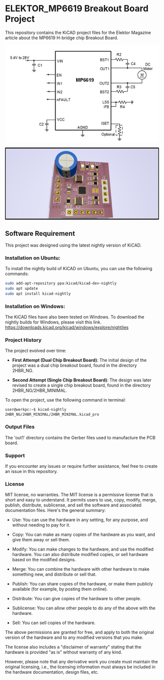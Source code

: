 # ELEKTOR_MP6619 Breakout Board Project

This repository contains the KiCAD project files for the Elektor Magazine article about the MP6619 H-bridge chip Breakout Board.

![Minimal board](mp6619_tac.jpg)

![Minimal Render](2HBR_NG/2HBR_MINIMAL/2HBR_MINIMAL1.png)

## Software Requirement

This project was designed using the latest nightly version of KiCAD. 

### Installation on Ubuntu:

To install the nightly build of KiCAD on Ubuntu, you can use the following commands:

```bash
sudo add-apt-repository ppa:kicad/kicad-dev-nightly
sudo apt update
sudo apt install kicad-nightly
```
### Installation on Windows:
The KiCAD files have also been tested on Windows. To download the nightly builds for Windows, please visit this link. https://downloads.kicad.org/kicad/windows/explore/nightlies

### Project History
The project evolved over time:

* **First Attempt (Dual Chip Breakout Board)**: The initial design of the project was a dual chip breakout board, found in the directory 2HBR_NG.

* **Second Attempt (Single Chip Breakout Board)**: The design was later revised to create a single chip breakout board, found in the directory 2HBR_NG/2HBR_MINIMAL.

To open the project, use the following command in terminal:

```console
user@werkpc:~$ kicad-nightly 2HBR_NG/2HBR_MINIMAL/2HBR_MINIMAL.kicad_pro
```
### Output Files
The 'out1' directory contains the Gerber files used to manufacture the PCB board.

### Support
If you encounter any issues or require further assistance, feel free to create an issue in this repository.

### License
MIT license, no warranties.
The MIT license is a permissive license that is short and easy to understand. It permits users to use, copy, modify, merge, publish, distribute, sublicense, and sell the software and associated documentation files. Here's the general summary:

  * Use: You can use the hardware in any setting, for any purpose, and without needing to pay for it.

  * Copy: You can make as many copies of the hardware as you want, and give them away or sell them.
  * Modify: You can make changes to the hardware, and use the modified hardware. You can also distribute modified copies, or sell hardware based on the modified designs.
  * Merge: You can combine the hardware with other hardware to make something new, and distribute or sell that.
  * Publish: You can share copies of the hardware, or make them publicly available (for example, by posting them online).
  * Distribute: You can give copies of the hardware to other people.
  * Sublicense: You can allow other people to do any of the above with the hardware.
  * Sell: You can sell copies of the hardware.

The above permissions are granted for free, and apply to both the original version of the hardware and to any modified versions that you make.

The license also includes a "disclaimer of warranty" stating that the hardware is provided "as is" without warranty of any kind.

However, please note that any derivative work you create must maintain the original licensing, i.e., the licensing information must always be included in the hardware documentation, design files, etc.

